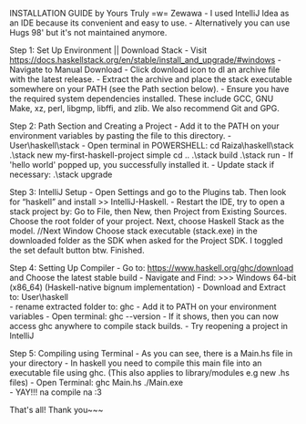 INSTALLATION GUIDE by Yours Truly =w= Zewawa 
    - I used IntelliJ Idea as an IDE because its convenient and easy to use.
    - Alternatively you can use Hugs 98' but it's not maintained anymore.

Step 1: Set Up Environment || Download Stack
    - Visit https://docs.haskellstack.org/en/stable/install_and_upgrade/#windows
    - Navigate to Manual Download
    - Click download icon to dl an archive file with the latest release.
    - Extract the archive and place the stack executable somewhere on your PATH (see the Path section below).
    - Ensure you have the required system dependencies installed. 
        These include GCC, GNU Make, xz, perl, libgmp, libffi, and zlib. We also recommend Git and GPG.

Step 2: Path Section and Creating a Project
    - Add it to the PATH on your environment variables by pasting the file to this directory.
    - User\haskell\stack
    - Open terminal in POWERSHELL:
        cd Raiza\haskell\stack
        .\stack new my-first-haskell-project simple
        cd ..
        .\stack build
        .\stack run
    - If 'hello world' popped up, you successfully installed it.
    - Update stack if necessary:  .\stack upgrade

Step 3: IntelliJ Setup
    - Open Settings and go to the Plugins tab. Then look for “haskell” and install >> IntelliJ-Haskell.
    - Restart the IDE, try to open a stack project by:
        Go to File, then New, then Project from Existing Sources.
        Choose the root folder of your project.
        Next, choose Haskell Stack as the model. //Next Window
        Choose stack executable (stack.exe) in the downloaded folder as the SDK when asked for the Project SDK. 
        I toggled the set default button btw.
        Finished.

Step 4: Setting Up Compiler
    - Go to: https://www.haskell.org/ghc/download and Choose the latest stable build
    - Navigate and Find: >>> Windows 64-bit (x86_64) (Haskell-native bignum implementation)
    - Download and Extract to: User\haskell\
    - rename extracted folder to: ghc
    - Add it to PATH on your environment variables
    - Open terminal:
        ghc --version
    - If it shows, then you can now access ghc anywhere to compile stack builds.
    - Try reopening a project in IntelliJ

Step 5: Compiling using Terminal
    - As you can see,  there is a Main.hs file in your directory
    - In haskell you need to compile this main file into an executable file using ghc. (This also applies to library/modules e.g new .hs files)
    - Open Terminal:
        ghc Main.hs
        ./Main.exe  
    - YAY!!! na compile na  :3

That's all! Thank you~~~